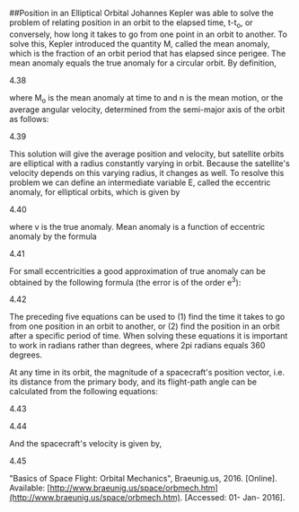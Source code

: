 ##Position in an Elliptical Orbital
Johannes Kepler was able to solve the problem of relating position in an orbit to the elapsed time, t-t<sub>o</sub>, or conversely, how long it takes to go from one point in an orbit to another. To solve this, Kepler introduced the quantity M, called the mean anomaly, which is the fraction of an orbit period that has elapsed since perigee.  The mean anomaly equals the true anomaly for a circular orbit. By definition,

4.38

where M<sub>o</sub> is the mean anomaly at time to and n is the mean motion, or the average angular velocity, determined from the semi-major axis of the orbit as follows:

4.39

This solution will give the average position and velocity, but satellite orbits are elliptical with a radius constantly varying in orbit. Because the satellite's velocity depends on this varying radius, it changes as well. To resolve this problem we can define an intermediate variable E, called the eccentric anomaly, for elliptical orbits, which is given by

4.40

where v is the true anomaly. Mean anomaly is a function of eccentric anomaly by the formula

4.41

For small eccentricities a good approximation of true anomaly can be obtained by the following formula (the error is of the order e<sup>3</sup>):

4.42

The preceding five equations can be used to (1) find the time it takes to go from one position in an orbit to another, or (2) find the position in an orbit after a specific period of time. When solving these equations it is important to work in radians rather than degrees, where 2pi radians equals 360 degrees.

At any time in its orbit, the magnitude of a spacecraft's position vector, i.e. its distance from the primary body, and its flight-path angle can be calculated from the following equations:

4.43

4.44

And the spacecraft's velocity is given by,

4.45

"Basics of Space Flight: Orbital Mechanics", Braeunig.us, 2016. [Online]. Available: [http://www.braeunig.us/space/orbmech.htm](http://www.braeunig.us/space/orbmech.htm). [Accessed: 01- Jan- 2016].
